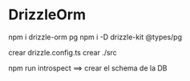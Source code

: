 # DrizzleOrm

npm i drizzle-orm pg
npm i -D drizzle-kit @types/pg

crear drizzle.config.ts
crear ./src

npm run introspect ==> crear el schema de la DB 
